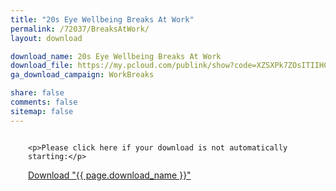 ```yaml
---
title: "20s Eye Wellbeing Breaks At Work"
permalink: /72037/BreaksAtWork/
layout: download

download_name: 20s Eye Wellbeing Breaks At Work
download_file: https://my.pcloud.com/publink/show?code=XZSXPk7ZOsITIIHCDlXPceoNI3LlUYrWKgR7
ga_download_campaign: WorkBreaks

share: false
comments: false
sitemap: false
---
```



<script>

	location.replace("{{ page.download_file }}");

</script>

<noscript>

  <div style="margin:2em">
  
	<p>Please click here if your download is not automatically starting:</p>
  <a href="{{ page.download_file }}">Download "{{ page.download_name }}"</a>
  </div>

</noscript>